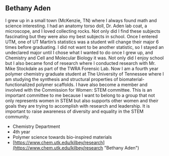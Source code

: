 ## Bethany Aden

I grew up in a small town (McKenzie, TN) where I always found math and science interesting. I had an anatomy torso doll, Dr. Aden lab coat, a microscope, and I loved collecting rocks. Not only did I find these subjects fascinating but they were also my best subjects in school. Once I entered UTM, one of UT Martin’s statistics was a student will change their major 6 times before graduating. I did not want to be another statistic, so I stayed an undeclared major until I chose what I wanted to do once I grew up, and Chemistry and Cell and Molecular Biology it was. Not only did I enjoy school but I also became fond of research where I conducted research with Mr. Mike Stockdale as part of the TWRA Forensic Lab. Now I am a fourth year polymer chemistry graduate student at The University of Tennessee where I am studying the synthesis and structural properties of biomaterial-functionalized polymer scaffolds. I have also become a member and involved with the Commission for Women: STEM committee. This is an important committee to me because I want to belong to a group that not only represents women in STEM but also supports other women and their goals they are trying to accomplish with research and leadership. It is important to raise awareness of diversity and equality in the STEM community.

- Chemistry Department
- 4th year
- Polymer science towards bio-inspired materials
- [https://www.chem.utk.edu/kilbey/research](https://www.chem.utk.edu/kilbey/research "Bethany Aden")
